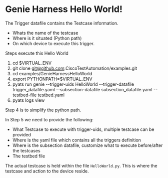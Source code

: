 # Genie Harness Hello World!

The Trigger datafile contains the Testcase information.
 * Whats the name of the testcase
 * Where is it situated (Python path)
 * On which device to execute this trigger.

Steps execute this Hello World

1. cd $VIRTUAL_ENV
2. git clone git@github.com:CiscoTestAutomation/examples.git
3. cd examples/GenieHarnessHelloWorld
4. export PYTHONPATH=$VIRTUAL_ENV
5. pyats run genie --trigger-uids HelloWorld --trigger-datafile trigger_datafile.yaml --subsection-datafile subsection_datafile.yaml --testbed-file testbed.yaml
6. pyats logs view

Step 4 is to simplify the python path. 

In Step 5 we need to provide the following:

* What Testcase to execute with trigger-uids, multiple testcase can be provided
* Where is the yaml file which contains all the triggers definition
* Where is the subsection datafile, customize what to execute before/after the testcases
* The testbed file

The actual testcase is held within the file `HelloWorld.py`. This is where the testcase and action to the device reside.
